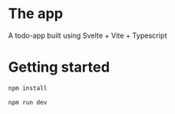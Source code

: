 # The app

A todo-app built using Svelte + Vite + Typescript

# Getting started

```ts
npm install

npm run dev
```




